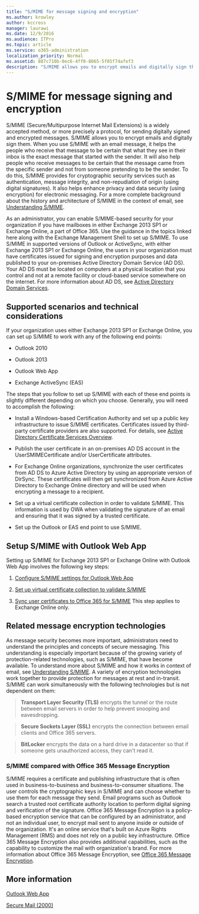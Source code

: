 ```yaml
---
title: "S/MIME for message signing and encryption"
ms.author: krowley
author: kccross
manager: laurawi
ms.date: 12/9/2016
ms.audience: ITPro
ms.topic: article
ms.service: o365-administration
localization_priority: Normal
ms.assetid: 887c710b-0ec6-4ff0-8065-5f05f74afef3
description: "S/MIME allows you to encrypt emails and digitally sign them. When you use S/MIME with an email message, it helps the people who receive that message to be certain that what they see in their inbox is the exact message that started with the sender."
---
```


# S/MIME for message signing and encryption

S/MIME (Secure/Multipurpose Internet Mail Extensions) is a widely accepted method, or more precisely a protocol, for sending digitally signed and encrypted messages. S/MIME allows you to encrypt emails and digitally sign them. When you use S/MIME with an email message, it helps the people who receive that message to be certain that what they see in their inbox is the exact message that started with the sender. It will also help people who receive messages to be certain that the message came from the specific sender and not from someone pretending to be the sender. To do this, S/MIME provides for cryptographic security services such as authentication, message integrity, and non-repudiation of origin (using digital signatures). It also helps enhance privacy and data security (using encryption) for electronic messaging. For a more complete background about the history and architecture of S/MIME in the context of email, see [Understanding S/MIME](https://go.microsoft.com/fwlink/?LinkID=393948). 
  
As an administrator, you can enable S/MIME-based security for your organization if you have mailboxes in either Exchange 2013 SP1 or Exchange Online, a part of Office 365. Use the guidance in the topics linked here along with the Exchange Management Shell to set up S/MIME. To use S/MIME in supported versions of Outlook or ActiveSync, with either Exchange 2013 SP1 or Exchange Online, the users in your organization must have certificates issued for signing and encryption purposes and data published to your on-premises Active Directory Domain Service (AD DS). Your AD DS must be located on computers at a physical location that you control and not at a remote facility or cloud-based service somewhere on the internet. For more information about AD DS, see [Active Directory Domain Services](https://go.microsoft.com/fwlink/?LinkID=394064).
  
## Supported scenarios and technical considerations
<a name="sectionSection0"> </a>

If your organization uses either Exchange 2013 SP1 or Exchange Online, you can set up S/MIME to work with any of the following end points: 
  
- Outlook 2010
    
- Outlook 2013
    
- Outlook Web App
    
- Exchange ActiveSync (EAS)
    
The steps that you follow to set up S/MIME with each of these end points is slightly different depending on which you choose. Generally, you will need to accomplish the following:
  
- Install a Windows-based Certification Authority and set up a public key infrastructure to issue S/MIME certificates. Certificates issued by third-party certificate providers are also supported. For details, see [Active Directory Certificate Services Overview](https://technet.microsoft.com/library/hh831740.aspx).
    
- Publish the user certificate in an on-premises AD DS account in the UserSMIMECertificate and/or UserCertificate attributes.
    
- For Exchange Online organizations, synchronize the user certificates from AD DS to Azure Active Directory by using an appropriate version of DirSync. These certificates will then get synchronized from Azure Active Directory to Exchange Online directory and will be used when encrypting a message to a recipient.
    
- Set up a virtual certificate collection in order to validate S/MIME. This information is used by OWA when validating the signature of an email and ensuring that it was signed by a trusted certificate.
    
- Set up the Outlook or EAS end point to use S/MIME. 
    
## Setup S/MIME with Outlook Web App
<a name="sectionSection1"> </a>

Setting up S/MIME for Exchange 2013 SP1 or Exchange Online with Outlook Web App involves the following key steps:
  
1. [Configure S/MIME settings for Outlook Web App](configure-s-mime-settings-for-outlook-web-app.md)
    
2. [Set up virtual certificate collection to validate S/MIME](set-up-virtual-certificate-collection-to-validate-s-mime.md)
    
3. [Sync user certificates to Office 365 for S/MIME](sync-user-certificates-to-office-365-for-s-mime.md) This step applies to Exchange Online only. 
    
## Related message encryption technologies
<a name="sectionSection2"> </a>

As message security becomes more important, administrators need to understand the principles and concepts of secure messaging. This understanding is especially important because of the growing variety of protection-related technologies, such as S/MIME, that have become available. To understand more about S/MIME and how it works in context of email, see [Understanding S/MIME](https://go.microsoft.com/fwlink/?LinkID=393948). A variety of encryption technologies work together to provide protection for messages at rest and in-transit. S/MIME can work simultaneously with the following technologies but is not dependent on them:
  
> **Transport Layer Security (TLS)** encrypts the tunnel or the route between email servers in order to help prevent snooping and eavesdropping. 
    
> **Secure Sockets Layer (SSL)** encrypts the connection between email clients and Office 365 servers. 
    
> **BitLocker** encrypts the data on a hard drive in a datacenter so that if someone gets unauthorized access, they can't read it. 
    
### S/MIME compared with Office 365 Message Encryption

S/MIME requires a certificate and publishing infrastructure that is often used in business-to-business and business-to-consumer situations. The user controls the cryptographic keys in S/MIME and can choose whether to use them for each message they send. Email programs such as Outlook search a trusted root certificate authority location to perform digital signing and verification of the signature. Office 365 Message Encryption is a policy-based encryption service that can be configured by an administrator, and not an individual user, to encrypt mail sent to anyone inside or outside of the organization. It's an online service that's built on Azure Rights Management (RMS) and does not rely on a public key infrastructure. Office 365 Message Encryption also provides additional capabilities, such as the capability to customize the mail with organization's brand. For more information about Office 365 Message Encryption, see [Office 365 Message Encryption](https://go.microsoft.com/fwlink/?LinkID=392525).
  
## More information
<a name="sectionSection3"> </a>

[Outlook Web App](http://technet.microsoft.com/library/3814b665-01e8-4881-9a44-163f14789ee4.aspx)
  
[Secure Mail (2000)](https://technet.microsoft.com/en-us/library/cc962043.aspx)
  

